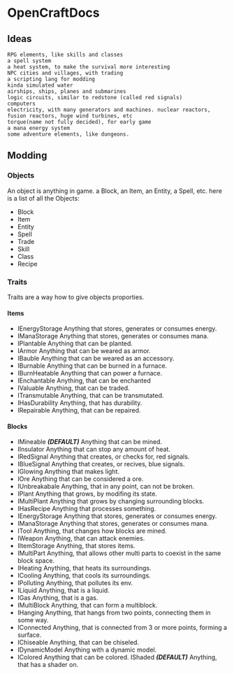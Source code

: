 # OpenCraftDocs
## Ideas
```
RPG elements, like skills and classes
a spell system
a heat system, to make the survival more interesting
NPC cities and villages, with trading
a scripting lang for modding
kinda simulated water
airships, ships, planes and submarines
logic circuits, similar to redstone (called red signals)
computers
electricity, with many generators and machines. nuclear reactors, fusion reactors, huge wind turbines, etc
torque(name not fully decided), for early game
a mana energy system
some adventure elements, like dungeons.
```
## Modding
### Objects
An object is anything in game. a Block, an Item, an Entity, a Spell, etc.
here is a list of all the Objects:
* Block
* Item
* Entity
* Spell
* Trade
* Skill
* Class
* Recipe

### Traits
Traits are a way how to give objects proporties.
#### Items
* IEnergyStorage
Anything that stores, generates or consumes energy.
* IManaStorage
Anything that stores, generates or consumes mana.
* IPlantable
Anything that can be planted.
* IArmor
Anything that can be weared as armor.
* IBauble
Anything that can be weared as an accessory.
* IBurnable
Anything that can be burned in a furnace.
* IBurnHeatable
Anything that can power a furnace.
* IEnchantable
Anything, that can be enchanted
* IValuable
Anything, that can be traded.
* ITransmutable
Anything, that can be transmutated.
* IHasDurability
Anything, that has durability.
* IRepairable
Anything, that can be repaired.

#### Blocks
* IMineable ***(DEFAULT)***
Anything that can be mined.
* IInsulator
Anything that can stop any amount of heat.
* IRedSignal
Anything that creates, or checks for, red signals.
* IBlueSignal
Anything that creates, or recives, blue signals.
* IGlowing
Anything that makes light.
* IOre
Anything that can be considered a ore.
* IUnbreakabale
Anything, that in any point, can not be broken.
* IPlant
Anything that grows, by modifing its state.
* IMultiPlant
Anything that grows by changing surrounding blocks.
* IHasRecipe
Anything that processes something. 
* IEnergyStorage
Anything that stores, generates or consumes energy.
* IManaStorage
Anything that stores, generates or consumes mana.
* ITool
Anything, that changes how blocks are mined.
* IWeapon
Anything, that can attack enemies.
* IItemStorage
Anything, that stores items.
* IMultiPart
Anything, that allows other multi parts to coexist in the same block space.
* IHeating
Anything, that heats its surroundings.
* ICooling
Anything, that cools its surroundings.
* IPolluting
Anything, that pollutes its env.
* ILiquid
Anything, that is a liquid.
* IGas
Anything, that is a gas.
* IMultiBlock
Anything, that can form a multiblock.
* IHanging
Anything, that hangs from two points, connecting them in some way.
* IConnected
Anything, that is connected from 3 or more points, forming a surface.
* IChiseable
Anything, that can be chiseled.
* IDynamicModel
Anything with a dynamic model.
* IColored
Anything that can be colored.
IShaded ***(DEFAULT)***
Anything, that has a shader on.
